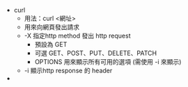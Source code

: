 - curl
	- 用法：curl <網址>
	- 用來向網頁發出請求
	- -X 指定http method 發出 http request
		- 預設為 GET
		- 可選 GET、POST、PUT、DELETE、PATCH
		- OPTIONS 用來顯示所有可用的選項 (需使用 -i 來顯示)
	- -i 顯示http response 的 header
-